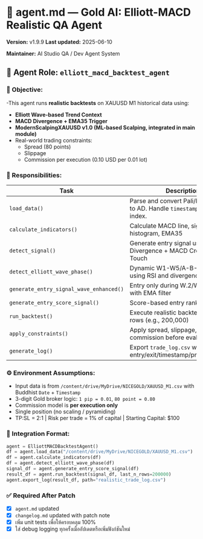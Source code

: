 # 🧠 agent.md — Gold AI: Elliott-MACD Realistic QA Agent


**Version:** v1.9.9
**Last updated:** 2025-06-10


**Maintainer:** AI Studio QA / Dev Agent System  

## 📌 Agent Role: `elliott_macd_backtest_agent`

### 🧭 Objective:
-This agent runs **realistic backtests** on XAUUSD M1 historical data using:
- **Elliott Wave-based Trend Context**
- **MACD Divergence + EMA35 Trigger**
- **ModernScalpingXAUUSD v1.0 (ML-based Scalping, integrated in main module)**
- Real-world trading constraints:
  - Spread (80 points)
  - Slippage
  - Commission per execution (0.10 USD per 0.01 lot)

### 🔨 Responsibilities:
| Task | Description |
|------|-------------|
| `load_data()` | Parse and convert Pali/Buddhist date to AD. Handle `timestamp` as datetime index. |
| `calculate_indicators()` | Calculate MACD line, signal line, histogram, EMA35 |
| `detect_signal()` | Generate entry signal using Divergence + MACD Cross + EMA Touch |
| `detect_elliott_wave_phase()` | Dynamic W1-W5/A-B-C labeling using RSI and divergence |
| `generate_entry_signal_wave_enhanced()` | Entry only during W.2/W.3/W.5/B with EMA filter |
| `generate_entry_score_signal()` | Score-based entry ranking system |
| `run_backtest()` | Execute realistic backtest on last N rows (e.g., 200,000) |
| `apply_constraints()` | Apply spread, slippage, and commission before evaluating PnL |
| `generate_log()` | Export `trade_log.csv` with entry/exit/timestamp/pnl/commission |

### ⚙️ Environment Assumptions:
- Input data is from `/content/drive/MyDrive/NICEGOLD/XAUUSD_M1.csv` with Buddhist `Date` + `Timestamp`
- 3-digit Gold broker logic: `1 pip = 0.01`, `80 point = 0.80`
- Commission model is **per execution only**
- Single position (no scaling / pyramiding)
- TP:SL = 2:1 | Risk per trade = 1% of capital | Starting Capital: $100

### 🧩 Integration Format:
```python
agent = ElliottMACDBacktestAgent()
df = agent.load_data("/content/drive/MyDrive/NICEGOLD/XAUUSD_M1.csv")
df = agent.calculate_indicators(df)
df = agent.detect_elliott_wave_phase(df)
signal_df = agent.generate_entry_score_signal(df)
result_df = agent.run_backtest(signal_df, last_n_rows=200000)
agent.export_log(result_df, path="realistic_trade_log.csv")
```

### ✅ Required After Patch
- [x] `agent.md` updated
- [x] `changelog.md` updated with patch note
- [x] เพิ่ม unit tests เพื่อให้ครอบคลุม 100%
- [x] ใส่ debug logging ทุกครั้งเมื่ออัปเดตหรือเพิ่มฟังก์ชันใหม่
